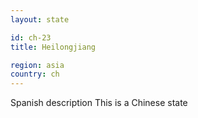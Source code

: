 ```yaml
---
layout: state

id: ch-23
title: Heilongjiang

region: asia
country: ch
---
```

Spanish description
This is a Chinese state